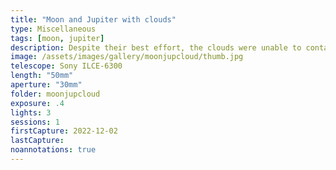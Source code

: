 ```yaml
---
title: "Moon and Jupiter with clouds"
type: Miscellaneous
tags: [moon, jupiter]
description: Despite their best effort, the clouds were unable to contain the defiant brilliance of the moon and nearby Jupiter.
image: /assets/images/gallery/moonjupcloud/thumb.jpg
telescope: Sony ILCE-6300
length: "50mm"
aperture: "30mm"
folder: moonjupcloud
exposure: .4
lights: 3
sessions: 1 
firstCapture: 2022-12-02  
lastCapture:
noannotations: true
---
```


